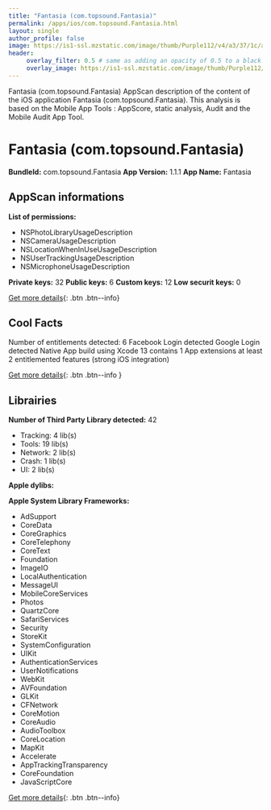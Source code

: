 ```yaml
---
title: "Fantasia (com.topsound.Fantasia)"
permalink: /apps/ios/com.topsound.Fantasia.html
layout: single
author_profile: false
image: https://is1-ssl.mzstatic.com/image/thumb/Purple112/v4/a3/37/1c/a3371c2a-d51d-5d59-da6a-5f4deb90fbba/AppIcon-1x_U007emarketing-0-7-0-0-85-220.png/512x512bb.jpg
header: 
     overlay_filter: 0.5 # same as adding an opacity of 0.5 to a black background
     overlay_image: https://is1-ssl.mzstatic.com/image/thumb/Purple112/v4/a3/37/1c/a3371c2a-d51d-5d59-da6a-5f4deb90fbba/AppIcon-1x_U007emarketing-0-7-0-0-85-220.png/512x512bb.jpg
---
```

Fantasia (com.topsound.Fantasia) AppScan description of the content of the iOS application Fantasia (com.topsound.Fantasia). This analysis is based on the Mobile App Tools : AppScore, static analysis, Audit and the Mobile Audit App Tool.

# Fantasia (com.topsound.Fantasia)

**BundleId:** com.topsound.Fantasia
**App Version:** 1.1.1
**App Name:** Fantasia


## AppScan informations 

**List of permissions:** 
- NSPhotoLibraryUsageDescription
- NSCameraUsageDescription
- NSLocationWhenInUseUsageDescription
- NSUserTrackingUsageDescription
- NSMicrophoneUsageDescription
  
  
**Private keys:** 32
**Public keys:** 6
**Custom keys:** 12
**Low securit keys:** 0
  
[Get more details](/pricing.html){: .btn .btn--info}

## Cool Facts

Number of entitlements detected: 6
Facebook Login detected
Google Login detected
Native App
build using Xcode 13
contains 1 App extensions
at least 2 entitlemented features (strong iOS integration)
  
[Get more details](/pricing.html){: .btn .btn--info }

## Librairies 
**Number of Third Party Library detected:** 42
- Tracking: 4 lib(s)
- Tools: 19 lib(s)
- Network: 2 lib(s)
- Crash: 1 lib(s)
- UI: 2 lib(s)


**Apple dylibs:**


**Apple System Library Frameworks:**
- AdSupport
- CoreData
- CoreGraphics
- CoreTelephony
- CoreText
- Foundation
- ImageIO
- LocalAuthentication
- MessageUI
- MobileCoreServices
- Photos
- QuartzCore
- SafariServices
- Security
- StoreKit
- SystemConfiguration
- UIKit
- AuthenticationServices
- UserNotifications
- WebKit
- AVFoundation
- GLKit
- CFNetwork
- CoreMotion
- CoreAudio
- AudioToolbox
- CoreLocation
- MapKit
- Accelerate
- AppTrackingTransparency
- CoreFoundation
- JavaScriptCore


  
[Get more details](/pricing.html){: .btn .btn--info}

